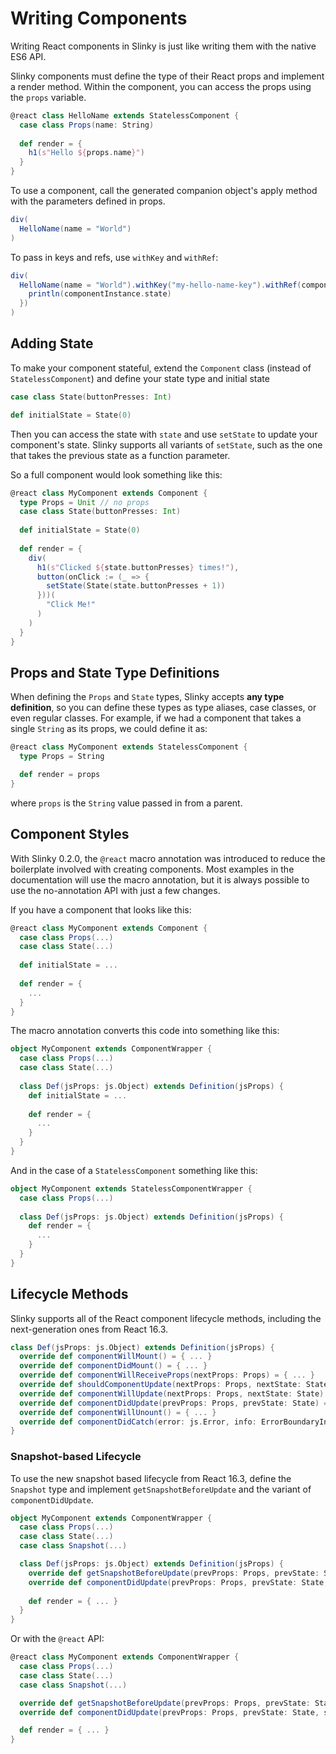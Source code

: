 # Writing Components
Writing React components in Slinky is just like writing them with the native ES6 API.

Slinky components must define the type of their React props and implement a render method. Within the component, you can access the props using the `props` variable.
```scala
@react class HelloName extends StatelessComponent {
  case class Props(name: String)
  
  def render = {
    h1(s"Hello ${props.name}")
  }
}
```

To use a component, call the generated companion object's apply method with the parameters defined in props.

```scala
div(
  HelloName(name = "World")
)
```

To pass in keys and refs, use `withKey` and `withRef`:

```scala
div(
  HelloName(name = "World").withKey("my-hello-name-key").withRef(componentInstance => {
    println(componentInstance.state)
  })
)
```

## Adding State
To make your component stateful, extend the `Component` class (instead of `StatelessComponent`) and define your state type and initial state
```scala
case class State(buttonPresses: Int)

def initialState = State(0)
```

Then you can access the state with `state` and use `setState` to update your component's state. Slinky supports all variants of `setState`, such as the one that takes the previous state as a function parameter.

So a full component would look something like this:

```scala
@react class MyComponent extends Component {
  type Props = Unit // no props
  case class State(buttonPresses: Int)
  
  def initialState = State(0)
  
  def render = {
    div(
      h1(s"Clicked ${state.buttonPresses} times!"),
      button(onClick := (_ => {
        setState(State(state.buttonPresses + 1))
      }))(
        "Click Me!"
      )
    )
  }
}
```

## Props and State Type Definitions
When defining the `Props` and `State` types, Slinky accepts **any type definition**, so you can define these types as type aliases, case classes, or even regular classes. For example, if we had a component that takes a single `String` as its props, we could define it as:

```scala
@react class MyComponent extends StatelessComponent {
  type Props = String

  def render = props
}
```

where `props` is the `String` value passed in from a parent.

## Component Styles
With Slinky 0.2.0, the `@react` macro annotation was introduced to reduce the boilerplate involved with creating components. Most examples in the documentation will use the macro annotation, but it is always possible to use the no-annotation API with just a few changes.

If you have a component that looks like this:
```scala
@react class MyComponent extends Component {
  case class Props(...)
  case class State(...)
  
  def initialState = ...
  
  def render = {
    ...
  }
}
```

The macro annotation converts this code into something like this:
```scala
object MyComponent extends ComponentWrapper {
  case class Props(...)
  case class State(...)
  
  class Def(jsProps: js.Object) extends Definition(jsProps) {
    def initialState = ...
    
    def render = {
      ...
    }
  }
}
```

And in the case of a `StatelessComponent` something like this:
```scala
object MyComponent extends StatelessComponentWrapper {
  case class Props(...)
  
  class Def(jsProps: js.Object) extends Definition(jsProps) {
    def render = {
      ...
    }
  }
}
```

## Lifecycle Methods
Slinky supports all of the React component lifecycle methods, including the next-generation ones from React 16.3.

```scala
class Def(jsProps: js.Object) extends Definition(jsProps) {
  override def componentWillMount() = { ... }
  override def componentDidMount() = { ... }
  override def componentWillReceiveProps(nextProps: Props) = { ... }
  override def shouldComponentUpdate(nextProps: Props, nextState: State): Boolean = { ... }
  override def componentWillUpdate(nextProps: Props, nextState: State) = { ... }
  override def componentDidUpdate(prevProps: Props, prevState: State) = { ... }
  override def componentWillUnount() = { ... }
  override def componentDidCatch(error: js.Error, info: ErrorBoundaryInfo) = { ... }
}
```

### Snapshot-based Lifecycle
To use the new snapshot based lifecycle from React 16.3, define the `Snapshot` type and implement `getSnapshotBeforeUpdate` and the variant of `componentDidUpdate`.

```scala
object MyComponent extends ComponentWrapper {
  case class Props(...)
  case class State(...)
  case class Snapshot(...)

  class Def(jsProps: js.Object) extends Definition(jsProps) {
    override def getSnapshotBeforeUpdate(prevProps: Props, prevState: State): Snapshot = { ... }
    override def componentDidUpdate(prevProps: Props, prevState: State, snapshot: Snapshot) = { ... }
    
    def render = { ... }
  }
}
```

Or with the `@react` API:
```scala
@react class MyComponent extends ComponentWrapper {
  case class Props(...)
  case class State(...)
  case class Snapshot(...)

  override def getSnapshotBeforeUpdate(prevProps: Props, prevState: State): Snapshot = { ... }
  override def componentDidUpdate(prevProps: Props, prevState: State, snapshot: Snapshot) = { ... }

  def render = { ... }
}
```

